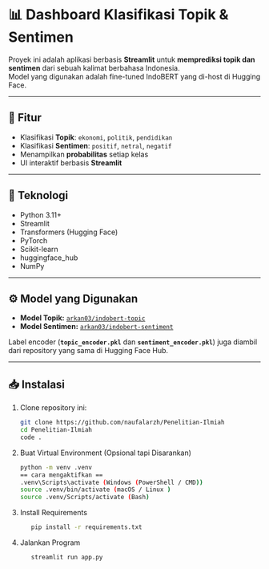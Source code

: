 # 📊 Dashboard Klasifikasi Topik & Sentimen

Proyek ini adalah aplikasi berbasis **Streamlit** untuk **memprediksi topik dan sentimen** dari sebuah kalimat berbahasa Indonesia.  
Model yang digunakan adalah fine-tuned IndoBERT yang di-host di Hugging Face.

---

## 🚀 Fitur

- Klasifikasi **Topik**: `ekonomi`, `politik`, `pendidikan`
- Klasifikasi **Sentimen**: `positif`, `netral`, `negatif`
- Menampilkan **probabilitas** setiap kelas
- UI interaktif berbasis **Streamlit**

---

## 🔧 Teknologi

- Python 3.11+
- Streamlit
- Transformers (Hugging Face)
- PyTorch
- Scikit-learn
- huggingface_hub
- NumPy

---

## ⚙️ Model yang Digunakan

- **Model Topik:** [`arkan03/indobert-topic`](https://huggingface.co/arkan03/indobert-topic)
- **Model Sentimen:** [`arkan03/indobert-sentiment`](https://huggingface.co/arkan03/indobert-sentiment)

Label encoder (**`topic_encoder.pkl`** dan **`sentiment_encoder.pkl`**) juga diambil dari repository yang sama di Hugging Face Hub.


---
## 📥 Instalasi

1. Clone repository ini:

   ```bash
   git clone https://github.com/naufalarzh/Penelitian-Ilmiah
   cd Penelitian-Ilmiah
   code .
    ```
2. Buat Virtual Environment (Opsional tapi Disarankan)

    ```bash
    python -m venv .venv
    == cara mengaktifkan ==
    .venv\Scripts\activate (Windows (PowerShell / CMD))
    source .venv/bin/activate (macOS / Linux )
    source .venv/Scripts/activate (Bash)
    ```

3. Install Requirements
    ```bash
       pip install -r requirements.txt
    ```   
4. Jalankan Program
    ```bash
       streamlit run app.py

    ```   
